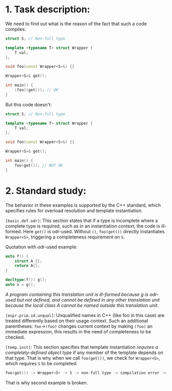 # 1. Task description:

We need to find out what is the reason of the fact that such a code compiles:

```c++
struct S; // Non-full type

template <typename T> struct Wrapper {
    T val;
};

void foo(const Wrapper<S>&) {}

Wrapper<S>& get();

int main() {
    (foo)(get()); // OK
}
```

But this code doesn't:
```c++
struct S; // Non-full type

template <typename T> struct Wrapper {
    T val;
};

void foo(const Wrapper<S>&) {}

Wrapper<S>& get();

int main() {
    foo(get()); // NOT OK
}
```

# 2. Standard study:

The behavior in these examples is supported by the C++ standard, which specifies rules for overload resolution and template instantiation.

`[basic.def.odr]`: This section states that if a type is incomplete where a complete type is required, such as in an instantiation context, the code is ill-formed. Here `get()` is odr-used. Without `()`, `foo(get())` directly instantiates `Wrapper<S>`, triggering a completeness requirement on `S`. 

Quotation with odr-used example:
```c++
auto f() {
    struct A {};
    return A{};
}

decltype(f()) g();
auto x = g();
```
_A program containing this translation unit is ill-formed because g is odr-used but not defined, and cannot be defined in any other translation unit because the local class A cannot be named outside this translation unit_.


`[expr.prim.id.unqual]`: Unqualified names in C++ (like foo in this case) are treated differently based on their usage context. Such an additional parentheses: `foo`->`(foo)` changes current context by making `(foo)` an immediate expression, this results in the need of completeness to be checked.

`[temp.inst]`: This section specifies that template instantiation _requires a completely-defined object type_ if any member of the template depends on that type. That is why when we call `foo(get())`, we check for `Wrapper<S>`, which requires `S` to be completed:
```c++
foo(get()) -> Wrapper<S> -> S -> non-full type -> compilation error -> sadness
```

That is why second example is broken.

